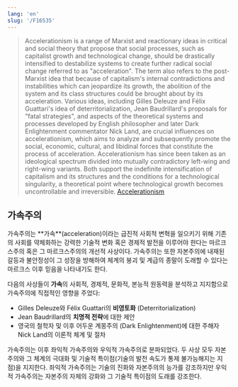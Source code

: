 ```yaml
---
lang: 'en'
slug: '/F16535'
---
```


> Accelerationism is a range of Marxist and reactionary ideas in critical and social theory that propose that social processes, such as capitalist growth and technological change, should be drastically intensified to destabilize systems to create further radical social change referred to as "acceleration". The term also refers to the post-Marxist idea that because of capitalism's internal contradictions and instabilities which can jeopardize its growth, the abolition of the system and its class structures could be brought about by its acceleration. Various ideas, including Gilles Deleuze and Félix Guattari's idea of deterritorialization, Jean Baudrillard's proposals for "fatal strategies", and aspects of the theoretical systems and processes developed by English philosopher and later Dark Enlightenment commentator Nick Land, are crucial influences on accelerationism, which aims to analyze and subsequently promote the social, economic, cultural, and libidinal forces that constitute the process of acceleration. Accelerationism has since been taken as an ideological spectrum divided into mutually contradictory left-wing and right-wing variants. Both support the indefinite intensification of capitalism and its structures and the conditions for a technological singularity, a theoretical point where technological growth becomes uncontrollable and irreversible. [Accelerationism](https://en.wikipedia.org/wiki/Accelerationism)

## 가속주의

<p lang="ko" dir="ltr">
가속주의는 **가속**(acceleration)이라는 급진적 사회적 변혁을 일으키기 위해 기존의 사회를 약체화하는 강력한 기술적 변화 혹은 경제적 발전을 이루어야 한다는 마르크스주의 혹은 그 마르크스주의의 개선적 사상이다.
가속주의는 또한 자본주의에 내재된 갈등과 불안정성이 그 성장을 방해하여 체계의 붕괴 및 계급의 종말이 도래할 수 있다는 마르크스 이후 믿음을 나타내기도 한다.

다음의 사상들이 **가속**의 사회적, 경제적, 문화적, 본능적 원동력을 분석하고 지지함으로 가속주의에 직접적인 영향을 주었다:

- Gilles Deleuze와 Félix Guattari의 **비영토화** (Deterritorialization)
- Jean Baudrillard의 **치명적 전략**에 대한 제안
- 영국의 철학자 및 이후 어두운 계몽주의 (Dark Enlightenment)에 대한 주해자 Nick Land의 이론적 체계 및 절차

가속주의는 이후 좌익적 가속주의와 우익적 가속주의로 분파되었다.
두 사상 모두 자본주의와 그 체계의 극대화 및 기술적 특이점(기술의 발전 속도가 통제 불가능해지는 지점)을 지지한다.
좌익적 가속주의는 기술의 진화와 자본주의의 능가를 강조하지만 우익적 가속주의는 자본주의 자체의 강화와 그 기술적 특이점의 도래를 강조한다.

</p>
